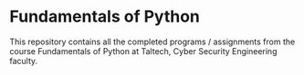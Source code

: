 # Fundamentals of Python
This repository contains all the completed programs / assignments from the course Fundamentals of Python at Taltech, Cyber Security Engineering faculty.

